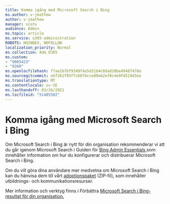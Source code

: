 ```yaml
---
title: Komma igång med Microsoft Search i Bing
ms.author: v-jmathew
author: v-jmathew
manager: scotv
audience: Admin
ms.topic: article
ms.service: o365-administration
ROBOTS: NOINDEX, NOFOLLOW
localization_priority: Normal
ms.collection: Adm_O365
ms.custom:
- "9005423"
- "9260"
ms.openlocfilehash: f7ae2b7bf9349f4a5d31b4c8dad20be4948f478e
ms.sourcegitcommit: e5f261f95ffc6074cce89e62ef8c4e9fd519d3ee
ms.translationtype: MT
ms.contentlocale: sv-SE
ms.lasthandoff: 03/26/2021
ms.locfileid: "51405502"
---
```

# <a name="get-started-with-microsoft-search-in-bing"></a>Komma igång med Microsoft Search i Bing

Om Microsoft Search i Bing är nytt för din organisation rekommenderar vi att du går igenom Microsoft Search i Guiden för [Bing Admin Essentials,](https://go.microsoft.com/fwlink/p/?linkid=2127979)som innehåller information om hur du konfigurerar och distribuerar Microsoft Search i Bing.

Om du vill göra dina användare mer medvetna om Microsoft Search i Bing kan du hänvisa dem till vårt [adoptionspaket](https://go.microsoft.com/fwlink/p/?LinkID=2114710) (ZIP-fil), som innehåller utbildnings- och kommunikationsresurser.

Mer information och verktyg finns i Förbättra [Microsoft Search i Bing-resultat för din organisation.](https://go.microsoft.com/fwlink/?linkid=2152022)
